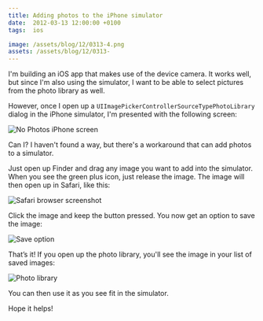 ```yaml
---
title: Adding photos to the iPhone simulator
date:  2012-03-13 12:00:00 +0100
tags:  ios

image: /assets/blog/12/0313-4.png
assets: /assets/blog/12/0313-
---
```


I'm building an iOS app that makes use of the device camera. It works well, but since I'm also using the simulator, I want to be able to select pictures from the photo library as well.

However, once I open up a `UIImagePickerControllerSourceTypePhotoLibrary` dialog in the iPhone simulator, I'm presented with the following screen:

![No Photos iPhone screen]({{page.assets}}1.png "No Photos – You can sync photos and videos onto your iPhone using iTunes.") 

Can I? I haven't found a way, but there's a workaround that can add photos to a simulator.

Just open up Finder and drag any image you want to add into the simulator. When you see the green plus icon, just release the image. The image will then open up in Safari, like this:

![Safari browser screenshot]({{page.assets}}2.png "The Safari browser shows the image that was dragged to the simulator.")

Click the image and keep the button pressed. You now get an option to save the image:

![Save option]({{page.assets}}3.png "Press and hold the left mouse button to open the save and copy action sheet")

That’s it! If you open up the photo library, you'll see the image in your list of saved images:

![Photo library]({{page.assets}}4.png "The photo is added to the photo library")

You can then use it as you see fit in the simulator.

Hope it helps!